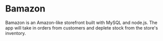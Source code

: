# Bamazon
Bamazon is an Amazon-like storefront built with MySQL and node.js. The app will take in orders from customers and deplete stock from the store's inventory.
